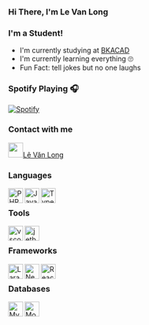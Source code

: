 ### Hi There, I'm Le Van Long 

### I'm a Student!
- I'm currently studying at [BKACAD](https://bkacad.edu.vn/)
- I'm currently learning everything 🙄
- Fun Fact: tell jokes but no one laughs

### Spotify Playing 🎧
[![Spotify](https://spotify-readme-v2-3l3kxwf3o-hiiamlongdz.vercel.app/api/spotify)](https://open.spotify.com/user/312ooo2a5zz44sszdfjmqgjbgmsq)


### Contact with me

[<img src="https://img.icons8.com/dusk/64/000000/facebook-new--v2.png" width="30px"/>Lê Văn Long](https://www.facebook.com/HiiamLongdzz)

### Languages
<img align="left" alt="PHP" src="https://img.icons8.com/dusk/64/000000/php-logo.png" width="30px"/>
<img align="left" alt="JavaScript" src="https://img.icons8.com/dusk/64/000000/javascript.png" width="30px"/>
<img align="left" alt="TypeScript" src="https://img.icons8.com/typescript" width="30px" />
<br />

### Tools
<img align="left" alt="vscode" src="https://img.icons8.com/dusk/64/000000/visual-studio-code-2019.png" width="30px"/>
<img align="left" alt="jetbrain" src="https://camo.githubusercontent.com/8268dcfb76697dd53286590ec9b4385d7a0b89ce/68747470733a2f2f63646e2e6a7364656c6976722e6e65742f6e706d2f73696d706c652d69636f6e734076332f69636f6e732f6a6574627261696e732e737667" width="30px"/>
<br />

### Frameworks
<img align="left" alt="Laravel" src="https://img.icons8.com/ios/50/000000/laravel.png" width="30px"/>
<img align="left" alt="NestJS" src="https://d33wubrfki0l68.cloudfront.net/e937e774cbbe23635999615ad5d7732decad182a/26072/logo-small.ede75a6b.svg" width="30px" />
<img align="left" alt="ReactJS" src="https://img.icons8.com/dusk/64/000000/react.png" width="30px" />
<br />

### Databases
<img align="left" alt="MySQL" src="https://img.icons8.com/ios-filled/50/000000/mysql-logo.png" width="30px"/>
<img align="left" alt="MongoDB" src="https://webimages.mongodb.com/_com_assets/cms/kpo5kblefbjq79065-Horizontal_Default.svg?auto=format%252Ccompress" height="30px" />
<br />


<!--START_SECTION:waka-->
<!--END_SECTION:waka-->
